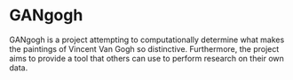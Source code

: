 # GANgogh

GANgogh is a project attempting to computationally determine what makes the paintings of Vincent Van Gogh so distinctive. Furthermore, the project aims to provide a tool that others can use to perform research on their own data.
